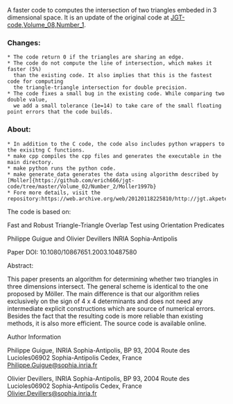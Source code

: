 A faster code to computes the intersection of two triangles embeded in 3 dimensional space. It is an update of the original code at [JGT-code,Volume_08,Number_1](https://github.com/erich666/jgt-code/tree/master/Volume_08/Number_1/Guigue2003).

### Changes:
	* The code return 0 if the triangles are sharing an edge.
	* The code do not compute the line of intersection, which makes it faster (5%) 
	  than the existing code. It also implies that this is the fastest code for computing 
	  the triangle-triangle intersection for double precision.
	* The code fixes a small bug in the existing code. While comparing two double value, 
	  we add a small tolerance (1e=14) to take care of the small floating point errors that the code builds.

### About:
	* In addition to the C code, the code also includes python wrappers to the exisitng C functions.
	* make cpp compiles the cpp files and generates the executable in the main directory.
	* make python runs the python code.
	* make generate_data generates the data using algorithm described by [Moller]{https://github.com/erich666/jgt-code/tree/master/Volume_02/Number_2/Moller1997b}
	* Fore more details, visit the repository:https://web.archive.org/web/20120118225810/http://jgt.akpeters.com/papers/GuigueDevillers03/.

The code is based on:

Fast and Robust Triangle-Triangle Overlap Test using Orientation Predicates

Philippe Guigue and Olivier Devillers
INRIA Sophia-Antipolis

Paper DOI: 10.1080/10867651.2003.10487580

Abstract:

This paper presents an algorithm for determining whether two triangles in three dimensions intersect. The general scheme is identical to the one proposed by Möller. The main difference is that our algorithm relies exclusively on the sign of 4 x 4 determinants and does not need any intermediate explicit constructions which are source of numerical errors. Besides the fact that the resulting code is more reliable than existing methods, it is also more efficient. The source code is available online.

Author Information

Philippe Guigue, INRIA Sophia-Antipolis, BP 93, 2004 Route des Lucioles06902 Sophia-Antipolis Cedex, France Philippe.Guigue@sophia.inria.fr

Olivier Devillers, INRIA Sophia-Antipolis, BP 93, 2004 Route des Lucioles06902 Sophia-Antipolis Cedex, France Olivier.Devillers@sophia.inria.fr
